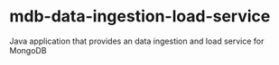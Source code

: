 # mdb-data-ingestion-load-service
Java application that provides an data ingestion and load service for MongoDB
